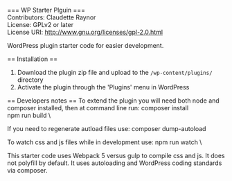 === WP Starter Plguin === \
Contributors: Claudette Raynor \
License: GPLv2 or later \
License URI: http://www.gnu.org/licenses/gpl-2.0.html

WordPress plugin starter code for easier development.

== Installation ==

1. Download the plugin zip file and upload to the `/wp-content/plugins/` directory
2. Activate the plugin through the 'Plugins' menu in WordPress

== Developers notes ==
To extend the plugin you will need both node and composer installed, then at command line run: 
composer install \
npm run build \

If you need to regenerate autload files use: 
composer dump-autoload

To watch css and js files while in development use:
npm run watch \

This starter code uses Webpack 5 versus gulp to compile css and js. It does not polyfill by default. It uses autoloading and WordPress coding standards via composer.